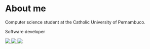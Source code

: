 # About me

<p>Computer science student at the Catholic University of Pernambuco.</p>
<p>Software developer</p>

 <a href="https://www.linkedin.com/in/lucas-henrique-soares/">
    <img src="https://img.shields.io/badge/LinkedIn-0077B5?style=for-the-badge&logo=linkedin&logoColor=white" />
 </a> 
 
  <a href="#">
    <img src="https://img.shields.io/badge/Instagram-E4405F?style=for-the-badge&logo=instagram&logoColor=white" />
 </a> 
 
 <a href="#">
    <img src="https://img.shields.io/badge/YouTube-FF0000?style=for-the-badge&logo=youtube&logoColor=white" />
 </a> 
